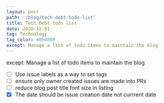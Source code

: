 ```yaml
---
layout: post
path: '/blog/tech-debt-todo-list'
title: Tech Debt todo list
date: 2020-12-01
tag: Technology
tag_color: #8b0000
except: Manage a list of todo items to maintain the blog
---
```

except: Manage a list of todo items to maintain the blog
- [ ] Use issue labels as a way to set tags
- [ ] ensure only owner created issues are made into PRs
- [ ] reduce blog post title font size in listing
- [x] The date should be issue creation date not currrent date
